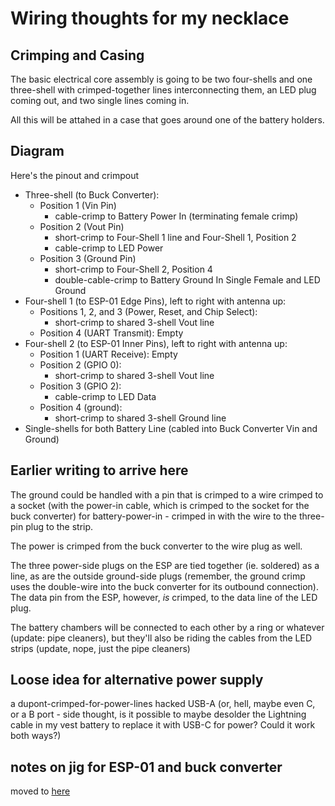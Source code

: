# Wiring thoughts for my necklace

## Crimping and Casing

The basic electrical core assembly is going to be two four-shells and one three-shell with crimped-together lines interconnecting them, an LED plug coming out, and two single lines coming in.

All this will be attahed in a case that goes around one of the battery holders.

## Diagram

Here's the pinout and crimpout

- Three-shell (to Buck Converter):
  - Position 1 (Vin Pin)
    - cable-crimp to Battery Power In (terminating female crimp)
  - Position 2 (Vout Pin)
    - short-crimp to Four-Shell 1 line and Four-Shell 1, Position 2
    - cable-crimp to LED Power
  - Position 3 (Ground Pin)
    - short-crimp to Four-Shell 2, Position 4
    - double-cable-crimp to Battery Ground In Single Female and LED Ground
- Four-shell 1 (to ESP-01 Edge Pins), left to right with antenna up:
  - Positions 1, 2, and 3 (Power, Reset, and Chip Select):
    - short-crimp to shared 3-shell Vout line
  - Position 4 (UART Transmit): Empty
- Four-shell 2 (to ESP-01 Inner Pins), left to right with antenna up:
  - Position 1 (UART Receive): Empty
  - Position 2 (GPIO 0):
    - short-crimp to shared 3-shell Vout line
  - Position 3 (GPIO 2):
    - cable-crimp to LED Data
  - Position 4 (ground):
    - short-crimp to shared 3-shell Ground line
- Single-shells for both Battery Line (cabled into Buck Converter Vin and Ground)

## Earlier writing to arrive here

The ground could be handled with a pin that is crimped to a wire crimped to a socket (with the power-in cable, which is crimped to the socket for the buck converter) for battery-power-in - crimped in with the wire to the three-pin plug to the strip.

The power is crimped from the buck converter to the wire plug as well.

The three power-side plugs on the ESP are tied together (ie. soldered) as a line, as are the outside ground-side plugs (remember, the ground crimp uses the double-wire into the buck converter for its outbound connection). The data pin from the ESP, however, *is* crimped, to the data line of the LED plug.

The battery chambers will be connected to each other by a ring or whatever (update: pipe cleaners), but they'll also be riding the cables from the LED strips (update, nope, just the pipe cleaners)

## Loose idea for alternative power supply

a dupont-crimped-for-power-lines hacked USB-A (or, hell, maybe even C, or a B port - side thought, is it possible to maybe desolder the Lightning cable in my vest battery to replace it with USB-C for power? Could it work both ways?)

## notes on jig for ESP-01 and buck converter

moved to [here](5jptj-v5s87-0daze-ey3e7-2ajcm)
